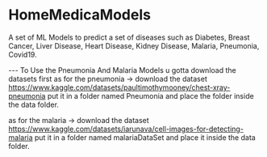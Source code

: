 # HomeMedicaModels

A set of ML Models to predict a set of diseases such as Diabetes, Breast Cancer, Liver Disease, Heart Disease, Kidney Disease, Malaria, Pneumonia, Covid19.

--- To Use the Pneumonia And Malaria Models u gotta download the datasets first
as for the pneumonia -> download the dataset https://www.kaggle.com/datasets/paultimothymooney/chest-xray-pneumonia
put it in a folder named Pneumonia and place the folder inside the data folder.

as for the malaria -> download the dataset https://www.kaggle.com/datasets/iarunava/cell-images-for-detecting-malaria
put it in a folder named malariaDataSet and place it inside the data folder.
